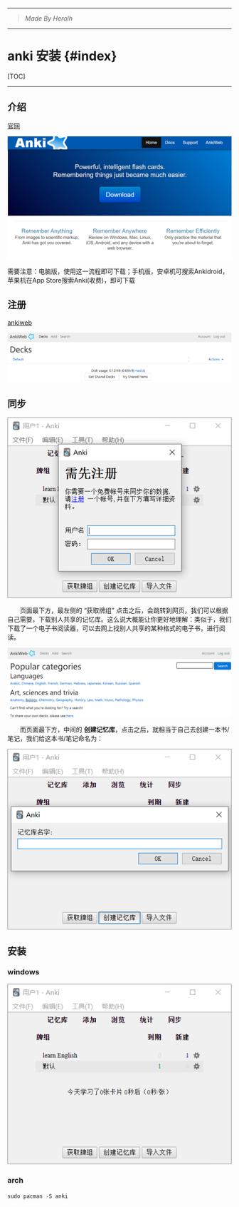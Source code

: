 ----------------------------------------------
> *Made By Herolh*
----------------------------------------------

# anki 安装 {#index}

[TOC]











--------------------------------------------

## 介绍

[官网](https://apps.ankiweb.net/)

![image-20210311121306230](.assets/image-20210311121306230.png)

需要注意：电脑版，使用这一流程即可下载；手机版，安卓机可搜索Ankidroid，苹果机在App Store搜索Anki(收费)，即可下载



## 注册

[ankiweb](https://ankiweb.net/)

![image-20210311130817257](.assets/image-20210311130817257.png)



## 同步

![image-20210311131512406](.assets/image-20210311131512406.png)

&emsp;&emsp;页面最下方，最左侧的 “获取牌组” 点击之后，会跳转到网页，我们可以根据自己需要，下载别人共享的记忆库。这么说大概能让你更好地理解：类似于，我们下载了一个电子书阅读器，可以去网上找别人共享的某种格式的电子书，进行阅读。

![image-20210311132131985](.assets/image-20210311132131985.png)

&emsp;&emsp;而页面最下方，中间的 **创建记忆库**，点击之后，就相当于自己去创建一本书/笔记，我们给这本书/笔记命名为：

![image-20210311132109332](.assets/image-20210311132109332.png)





## 安装

### windows

![image-20210311131427380](.assets/image-20210311131427380.png)



### arch

```shell
sudo pacman -S anki
```

